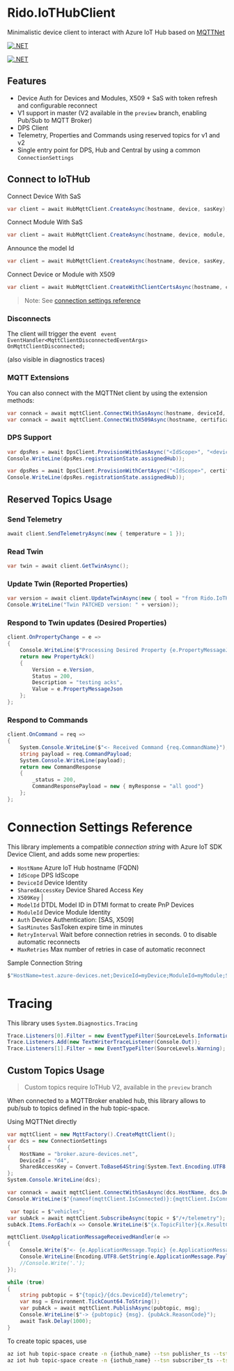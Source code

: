 # Rido.IoTHubClient

Minimalistic device client to interact with Azure IoT Hub based on [MQTTNet](https://github.com/chkr1011/MQTTnet)

[![.NET](https://github.com/ridomin/Rido.IoTHubClient/actions/workflows/dotnet.yml/badge.svg)](https://github.com/ridomin/Rido.IoTHubClient/actions/workflows/dotnet.yml)

[![.NET](https://github.com/ridomin/Rido.IoTHubClient/actions/workflows/dotnet.yml/badge.svg?branch=preview)](https://github.com/ridomin/Rido.IoTHubClient/actions/workflows/dotnet.yml)

## Features

- Device Auth for Devices and Modules, X509 + SaS with token refresh and configurable reconnect
- V1 support in master (V2 available in the `preview` branch, enabling Pub/Sub to MQTT Broker)
- DPS Client
- Telemetry, Properties and Commands using reserved topics for v1 and v2
- Single entry point for DPS, Hub and Central by using a common `ConnectionSettings`

## Connect to IoTHub

Connect Device With SaS

```cs
var client = await HubMqttClient.CreateAsync(hostname, device, sasKey);
```

Connect Module With SaS

```cs
var client = await HubMqttClient.CreateAsync(hostname, device, module, sasKey);
```

Announce the model Id

```cs
var client = await HubMqttClient.CreateAsync(hostname, device, sasKey, modelId);
```

Connect Device or Module with X509

```cs
var client = await HubMqttClient.CreateWithClientCertsAsync(hostname, certificate);
```

> Note: See [connection settings reference](#connection-settings-reference)

### Disconnects

The client will trigger the event ` event EventHandler<MqttClientDisconnectedEventArgs> OnMqttClientDisconnected;`

(also visible in diagnostics traces)


### MQTT Extensions

You can also connect with the MQTTNet client by using the extension methods:

```cs
var connack = await mqttClient.ConnectWithSasAsync(hostname, deviceId, sasKey);
var connack = await mqttClient.ConnectWithX509Async(hostname, certificate);
```

### DPS Support

```cs
var dpsRes = await DpsClient.ProvisionWithSasAsync("<IdScope>", "<deviceId>", "<deviceKey>");
Console.WriteLine(dpsRes.registrationState.assignedHub));
```

```cs
var dpsRes = await DpsClient.ProvisionWithCertAsync("<IdScope>", certificate);
Console.WriteLine(dpsRes.registrationState.assignedHub));
```


## Reserved Topics Usage

### Send Telemetry

```cs
await client.SendTelemetryAsync(new { temperature = 1 });
```

### Read Twin

```cs
var twin = await client.GetTwinAsync();
```


### Update Twin (Reported Properties)

```cs
var version = await client.UpdateTwinAsync(new { tool = "from Rido.IoTHubClient" }); 
Console.WriteLine("Twin PATCHED version: " + version));
```

### Respond to Twin updates (Desired Properties)

```cs
client.OnPropertyChange = e =>
{
    Console.WriteLine($"Processing Desired Property {e.PropertyMessageJson}");
    return new PropertyAck()
    {
        Version = e.Version,
        Status = 200,
        Description = "testing acks",
        Value = e.PropertyMessageJson
    };
};
```

### Respond to Commands

```cs
client.OnCommand = req => 
{
    System.Console.WriteLine($"<- Received Command {req.CommandName}");
    string payload = req.CommandPayload;
    System.Console.WriteLine(payload);
    return new CommandResponse
    {
        _status = 200,
        CommandResponsePayload = new { myResponse = "all good"}
    };
};
```

# Connection Settings Reference

This library implements a compatible *connection string* with Azure IoT SDK Device Client, and adds some new properties:

- `HostName` Azure IoT Hub hostname (FQDN)
- `IdScope` DPS IdScope 
- `DeviceId` Device Identity 
- `SharedAccessKey` Device Shared Access Key
- `X509Key` <pathtopfx>|<pfxpassword>
- `ModelId` DTDL Model ID in DTMI format to create PnP Devices
- `ModuleId` Device Module Identity
- `Auth` Device Authentication: [SAS, X509]
- `SasMinutes` SasToken expire time in minutes
- `RetryInterval` Wait before connection retries in seconds. 0 to disable automatic reconnects
- `MaxRetries` Max number of retries in case of automatic reconnect

Sample Connection String

```cs
$"HostName=test.azure-devices.net;DeviceId=myDevice;ModuleId=myModule;SharedAccessKey=<moduleSasKey>;ModelId=dtmi:my:model;1";SasMinutes=120
```

# Tracing

This library uses `System.Diagnostics.Tracing`

```cs
Trace.Listeners[0].Filter = new EventTypeFilter(SourceLevels.Information);
Trace.Listeners.Add(new TextWriterTraceListener(Console.Out));
Trace.Listeners[1].Filter = new EventTypeFilter(SourceLevels.Warning);
```

## Custom Topics Usage

> Custom topics require IoTHub V2, available in the `preview` branch

When connected to a MQTTBroker enabled hub, this library allows to pub/sub to topics defined in the hub topic-space.

Using MQTTNet directly
```cs
var mqttClient = new MqttFactory().CreateMqttClient(); 
var dcs = new ConnectionSettings
{
    HostName = "broker.azure-devices.net",
    DeviceId = "d4",
    SharedAccessKey = Convert.ToBase64String(System.Text.Encoding.UTF8.GetBytes(Guid.Empty.ToString("N")))
}; 
System.Console.WriteLine(dcs);

var connack = await mqttClient.ConnectWithSasAsync(dcs.HostName, dcs.DeviceId, dcs.SharedAccessKey);
Console.WriteLine($"{nameof(mqttClient.IsConnected)}:{mqttClient.IsConnected} . {connack.ResultCode}");

 var topic = $"vehicles";
var subAck = await mqttClient.SubscribeAsync(topic + $"/+/telemetry");
subAck.Items.ForEach(x => Console.WriteLine($"{x.TopicFilter}{x.ResultCode}"));

mqttClient.UseApplicationMessageReceivedHandler(e =>
{
    Console.Write($"<- {e.ApplicationMessage.Topic} {e.ApplicationMessage.Payload.Length} Bytes: ");
    Console.WriteLine(Encoding.UTF8.GetString(e.ApplicationMessage.Payload));
    //Console.Write('.');
});

while (true)
{
    string pubtopic = $"{topic}/{dcs.DeviceId}/telemetry";
    var msg = Environment.TickCount64.ToString();
    var pubAck = await mqttClient.PublishAsync(pubtopic, msg);
    Console.WriteLine($"-> {pubtopic} {msg}. {pubAck.ReasonCode}");
    await Task.Delay(1000);
}

```

To create topic spaces, use

```bash
az iot hub topic-space create -n {iothub_name} --tsn publisher_ts --tst PublishOnly --template 'vehicles/${principal.deviceid}/GPS/#'
az iot hub topic-space create -n {iothub_name} --tsn subscriber_ts --tst LowFanout --template 'vehicles/#'

```